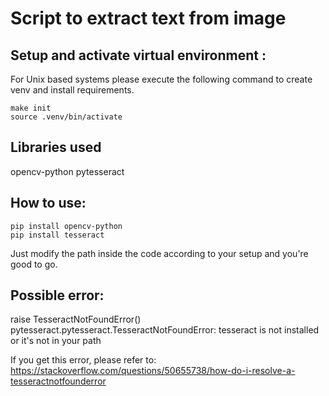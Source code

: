 # Script to extract text from image

## Setup and activate virtual environment :
For Unix based systems please execute the following command to create venv and install requirements.
```
make init
source .venv/bin/activate
```
## Libraries used
opencv-python
pytesseract

## How to use:
```
pip install opencv-python
pip install tesseract
```
Just modify the path inside the code according to your setup and you're good to go.

## Possible error:

raise TesseractNotFoundError()
pytesseract.pytesseract.TesseractNotFoundError: tesseract is not installed or it's not in your path

If you get this error, please refer to: https://stackoverflow.com/questions/50655738/how-do-i-resolve-a-tesseractnotfounderror
